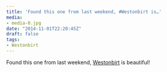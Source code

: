 ```yaml
---
title: 'Found this one from last weekend, #Westonbirt is…'
media:
- media-0.jpg
date: "2014-11-01T22:20:45Z"
draft: false
tags:
- Westonbirt
---
```

Found this one from last weekend, [Westonbirt](/tags/Westonbirt) is beautiful\!
